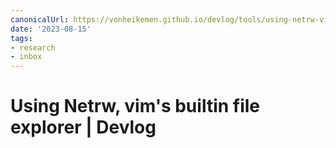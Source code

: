 ```yaml
---
canonicalUrl: https://vonheikemen.github.io/devlog/tools/using-netrw-vim-builtin-file-explorer/
date: '2023-08-15'
tags:
- research
- inbox
---
```


# Using Netrw, vim's builtin file explorer | Devlog